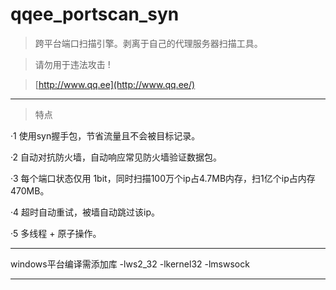 # qqee_portscan_syn

> 跨平台端口扫描引擎。剥离于自己的代理服务器扫描工具。

> 请勿用于违法攻击 !

> [http://www.qq.ee](http://www.qq.ee/)

***

> 特点

·1  使用syn握手包，节省流量且不会被目标记录。

·2  自动对抗防火墙，自动响应常见防火墙验证数据包。

·3  每个端口状态仅用 1bit，同时扫描100万个ip占4.7MB内存，扫1亿个ip占内存470MB。

·4  超时自动重试，被墙自动跳过该ip。

·5  多线程 + 原子操作。

***

windows平台编译需添加库 -lws2_32 -lkernel32 -lmswsock

***

